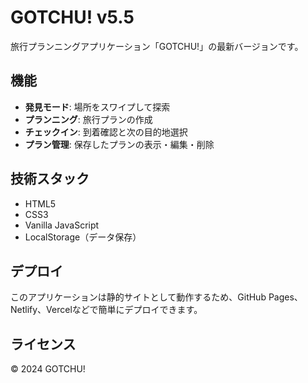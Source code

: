 # GOTCHU! v5.5

旅行プランニングアプリケーション「GOTCHU!」の最新バージョンです。

## 機能

- **発見モード**: 場所をスワイプして探索
- **プランニング**: 旅行プランの作成
- **チェックイン**: 到着確認と次の目的地選択
- **プラン管理**: 保存したプランの表示・編集・削除

## 技術スタック

- HTML5
- CSS3
- Vanilla JavaScript
- LocalStorage（データ保存）

## デプロイ

このアプリケーションは静的サイトとして動作するため、GitHub Pages、Netlify、Vercelなどで簡単にデプロイできます。

## ライセンス

© 2024 GOTCHU! 